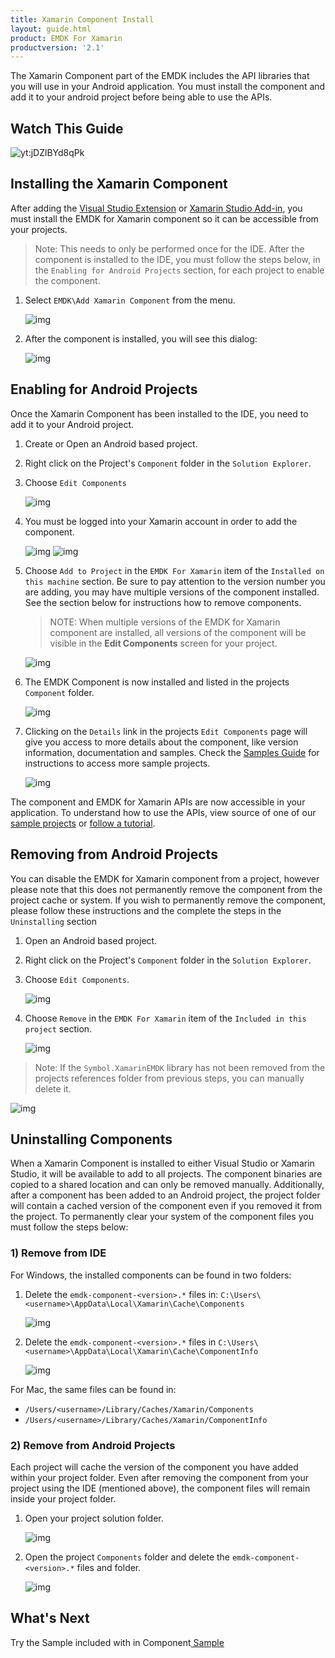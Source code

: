 ```yaml
---
title: Xamarin Component Install
layout: guide.html
product: EMDK For Xamarin
productversion: '2.1'
---
```

The Xamarin Component part of the EMDK includes the API libraries that you will use in your Android application. You must install the component and add it to your android project before being able to use the APIs.

## Watch This Guide
![yt:jDZlBYd8qPk](../../../images/video.png)



## Installing the Xamarin Component
After adding the [Visual Studio Extension](/emdk-for-xamarin/2-1/gui/vs/setup) or [Xamarin Studio Add-in](/emdk-for-xamarin/2-1/guide/xs/setup), you must install the EMDK for Xamarin component so it can be accessible from your projects.

> Note: This needs to only be performed once for the IDE. After the component is installed to the IDE, you must follow the steps below, in the `Enabling for Android Projects` section, for each project to enable the component.

1. Select `EMDK\Add Xamarin Component` from the menu.

	![img](../../../images/component/menu-install.jpg)

2. After the component is installed, you will see this dialog:

	![img](../../../images/component/installed-dialog.jpg)

## Enabling for Android Projects
Once the Xamarin Component has been installed to the IDE, you need to add it to your Android project.

1. Create or Open an Android based project.
2. Right click on the Project's `Component` folder in the `Solution Explorer`.
3. Choose `Edit Components`

	![img](../../../images/vs/edit-components.png)
4. You must be logged into your Xamarin account in order to add the component.

	![img](../../../images/component/login.png)
	![img](../../../images/component/login-complete.png)

5. Choose `Add to Project` in the `EMDK For Xamarin` item of the `Installed on this machine` section. Be sure to pay attention to the version number you are adding, you may have multiple versions of the component installed. See the section below for instructions how to remove components.

    >NOTE: When multiple versions of the EMDK for Xamarin component are installed, all versions of the component will be visible in the **Edit Components** screen for your project.
    
	![img](../../../images/component/add.jpg)




6. The EMDK Component is now installed and listed in the projects `Component` folder.

	![img](../../../images/component/installed.png)

7. Clicking on the `Details` link in the projects `Edit Components` page will give you access to more details about the component, like version information, documentation and samples. Check the [Samples Guide](/emdk-for-xamarin/2-1/guide/sample/about) for instructions to access more sample projects.

	![img](../../../images/component/details.jpg)

The component and EMDK for Xamarin APIs are now accessible in your application. To understand how to use the APIs, view source of one of our [sample projects](/emdk-for-xamarin/2-1/guide/sample/about) or [follow a tutorial](/emdk-for-xamarin/2-1/tutorial/index).

## Removing from Android Projects
You can disable the EMDK for Xamarin component from a project, however please note that this does not permanently remove the component from the project cache or system. If you wish to permanently remove the component, please follow these instructions and the complete the steps in the `Uninstalling` section

1. Open an Android based project.
2. Right click on the Project's `Component` folder in the `Solution Explorer`.
3. Choose `Edit Components`.

	![img](../../../images/vs/edit-components.png)
5. Choose `Remove` in the `EMDK For Xamarin` item of the `Included in this project` section.

	![img](../../../images/component/remove.jpg)

> Note: If the `Symbol.XamarinEMDK` library has not been removed from the projects references folder from previous steps, you can manually delete it.  

![img](../../../images/component/references.jpg)


## Uninstalling Components
When a Xamarin Component is installed to either Visual Studio or Xamarin Studio, it will be available to add to all projects. The component binaries are copied to a shared location and can only be removed manually. Additionally, after a component has been added to an Android project, the project folder will contain a cached version of the component even if you removed it from the project. To permanently clear your system of the component files you must follow the steps below:

### 1) Remove from IDE
For Windows, the installed components can be found in two folders:

1. Delete the `emdk-component-<version>.*` files in: `C:\Users\<username>\AppData\Local\Xamarin\Cache\Components`

	![img](../../../images/component/cache.jpg)

2. Delete the `emdk-component-<version>.*` files in `C:\Users\<username>\AppData\Local\Xamarin\Cache\ComponentInfo`

	![img](../../../images/component/cache-info.jpg)

For Mac, the same files can be found in:

* `/Users/<username>/Library/Caches/Xamarin/Components`
* `/Users/<username>/Library/Caches/Xamarin/ComponentInfo`

### 2) Remove from Android Projects
Each project will cache the version of the component you have added within your project folder. Even after removing the component from your project using the IDE (mentioned above), the component files will remain inside your project folder.

1. Open your project solution folder.

	![img](../../../images/component/project-folder.jpg)
2. Open the project `Components` folder and delete the `emdk-component-<version>.*` files and folder.

	![img](../../../images/component/project-folder-component.jpg)


## What's Next
Try the Sample included with in Component[ Sample ](/emdk-for-xamarin/2-1/guide/sample/about)














